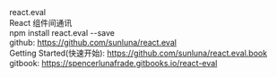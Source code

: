 <!DOCTYPE html>
<html>
<head>
<titie></titie>
</head>
<body>
react.eval
<br/>
React 组件间通讯 
<br/>
  npm install react.eval --save<br/>
github:
<a href="https://github.com/sunluna/react.eval">https://github.com/sunluna/react.eval</a>
<br/>
Getting Started(快速开始):
<a href="https://github.com/sunluna/react.eval.book">https://github.com/sunluna/react.eval.book</a><br/>
gitbook:
<a href="https://spencerlunafrade.gitbooks.io/react-eval">https://spencerlunafrade.gitbooks.io/react-eval</a>
</body>
</html>